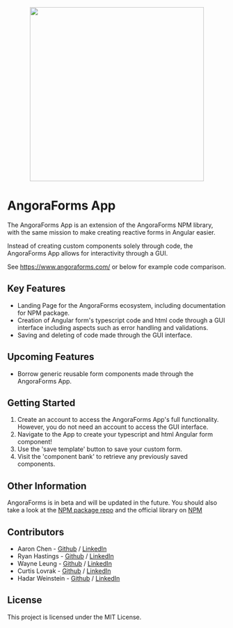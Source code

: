 <div align="center">
  <img width="400" src="https://i.ibb.co/QmqpnBL/angoralogo.png">
</div>

# AngoraForms App
The AngoraForms App is an extension of the AngoraForms NPM library, with the same mission to make creating reactive forms in Angular easier.

Instead of creating custom components solely through code, the AngoraForms App allows for interactivity through a GUI.

See https://www.angoraforms.com/ or below for example code comparison.

## Key Features
- Landing Page for the AngoraForms ecosystem, including documentation for NPM package.
- Creation of Angular form's typescript code and html code through a GUI interface including aspects such as error handling and validations.
- Saving and deleting of code made through the GUI interface.

## Upcoming Features
- Borrow generic reusable form components made through the AngoraForms App.

## Getting Started
1. Create an account to access the AngoraForms App's full functionality. However, you do not need an account to access the GUI interface.
2. Navigate to the App to create your typescript and html Angular form component!
3. Use the 'save template' button to save your custom form.
4. Visit the 'component bank' to retrieve any previously saved components.

## Other Information

AngoraForms is in beta and will be updated in the future. 
You should also take a look at the [NPM package repo](https://github.com/oslabs-beta/angora-forms/) and the official library on [NPM](https://www.npmjs.com/package/@angular/forms?activeTab=readme)

## Contributors

- Aaron Chen - [Github](https://github.com/achen220) / [LinkedIn](https://www.linkedin.com/in/aaronchen9149)
- Ryan Hastings - [Github](https://github.com/rhaasti) / [LinkedIn](https://www.linkedin.com/in/rhaasti)
- Wayne Leung - [Github](https://github.com/waynetwleung) / [LinkedIn](https://www.linkedin.com/in/wayne-leung-1242422a)
- Curtis Lovrak - [Github](https://github.com/CurtisLovrak) / [LinkedIn](https://www.linkedin.com/in/curtislovrak)
- Hadar Weinstein - [Github](https://github.com/HWein8) / [LinkedIn](https://www.linkedin.com/in/hadarweinstein)

## License

This project is licensed under the MIT License.
